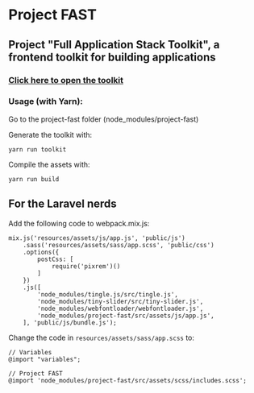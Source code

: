 # Project FAST
## Project "Full Application Stack Toolkit", a frontend toolkit for building applications

### [Click here to open the toolkit](https://overflowhayden.github.io/project-fast/dist/)

### Usage (with Yarn): 
Go to the project-fast folder (node_modules/project-fast)

Generate the toolkit with:
```
yarn run toolkit
```

Compile the assets with:
```
yarn run build
```

## For the Laravel nerds
Add the following code to webpack.mix.js:
```
mix.js('resources/assets/js/app.js', 'public/js')
    .sass('resources/assets/sass/app.scss', 'public/css')
    .options({
        postCss: [
            require('pixrem')()
        ]
    })
    .js([
        'node_modules/tingle.js/src/tingle.js',
        'node_modules/tiny-slider/src/tiny-slider.js',
        'node_modules/webfontloader/webfontloader.js',
        'node_modules/project-fast/src/assets/js/app.js',
    ], 'public/js/bundle.js');
```

Change the code in ```resources/assets/sass/app.scss``` to:
```
// Variables
@import "variables";

// Project FAST
@import 'node_modules/project-fast/src/assets/scss/includes.scss';
```